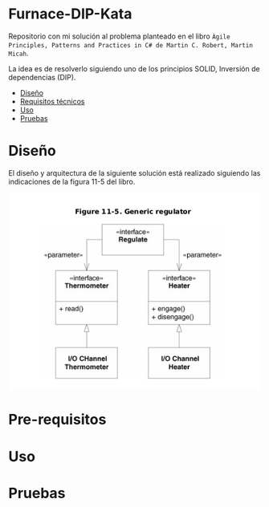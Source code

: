 # Furnace-DIP-Kata

Repositorio con mi solución al problema planteado en el libro `Àgile Principles, Patterns and Practices in C# de Martin C. Robert, Martin Micah`. 

La idea es de resolverlo siguiendo uno de los principios SOLID, Inversión de dependencias (DIP).


- [Diseño](#Diseño)
- [Requisitos técnicos](#Pre-requisitos)
- [Uso](#Uso)
- [Pruebas](#Pruebas)


# Diseño
El diseño y arquitectura de la siguiente solución está realizado siguiendo las indicaciones de la figura 11-5 del libro.

![](./furnace/docs/images/figure11.png)




# Pre-requisitos


# Uso


# Pruebas
